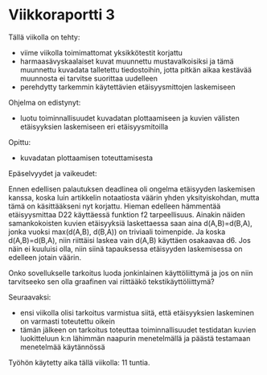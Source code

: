 # Viikkoraportti 3

Tällä viikolla on tehty:
- viime viikolla toimimattomat yksikkötestit korjattu
- harmaasävyskaalaiset kuvat muunnettu mustavalkoisiksi ja tämä muunnettu kuvadata talletettu tiedostoihin, jotta pitkän aikaa kestävää muunnosta ei tarvitse suorittaa uudelleen
- perehdytty tarkemmin käytettävien etäisyysmittojen laskemiseen

Ohjelma on edistynyt:
- luotu toiminnallisuudet kuvadatan plottaamiseen ja kuvien välisten etäisyyksien laskemiseen eri etäisyysmitoilla

Opittu:
- kuvadatan plottaamisen toteuttamisesta

Epäselvyydet ja vaikeudet:

Ennen edellisen palautuksen deadlinea oli ongelma etäisyyden laskemisen kanssa, koska luin artikkelin notaatiosta väärin yhden yksityiskohdan, mutta tämä on käsittääkseni nyt korjattu. Hieman edelleen hämmentää etäisyysmittaa D22 käyttäessä funktion f2 tarpeellisuus. Ainakin näiden samankokoisten kuvien etäisyyksiä laskettaessa saan aina d(A,B)=d(B,A), jonka vuoksi max(d(A,B), d(B,A)) on triviaali toimenpide. Ja koska d(A,B)=d(B,A), niin riittäisi laskea vain d(A,B) käyttäen osakaavaa d6. Jos näin ei kuuluisi olla, niin siinä tapauksessa etäisyyden laskemisessa on edelleen jotain väärin.

Onko sovellukselle tarkoitus luoda jonkinlainen käyttöliittymä ja jos on niin tarvitseeko sen olla graafinen vai riittääkö tekstikäyttöliittymä?

Seuraavaksi:
- ensi viikolla olisi tarkoitus varmistua siitä, että etäisyyksien laskeminen on varmasti toteutettu oikein
- tämän jälkeen on tarkoitus toteuttaa toiminnallisuudet testidatan kuvien luokitteluun k:n lähimmän naapurin menetelmällä ja päästä testamaan menetelmää käytännössä

Työhön käytetty aika tällä viikolla: 11 tuntia.
